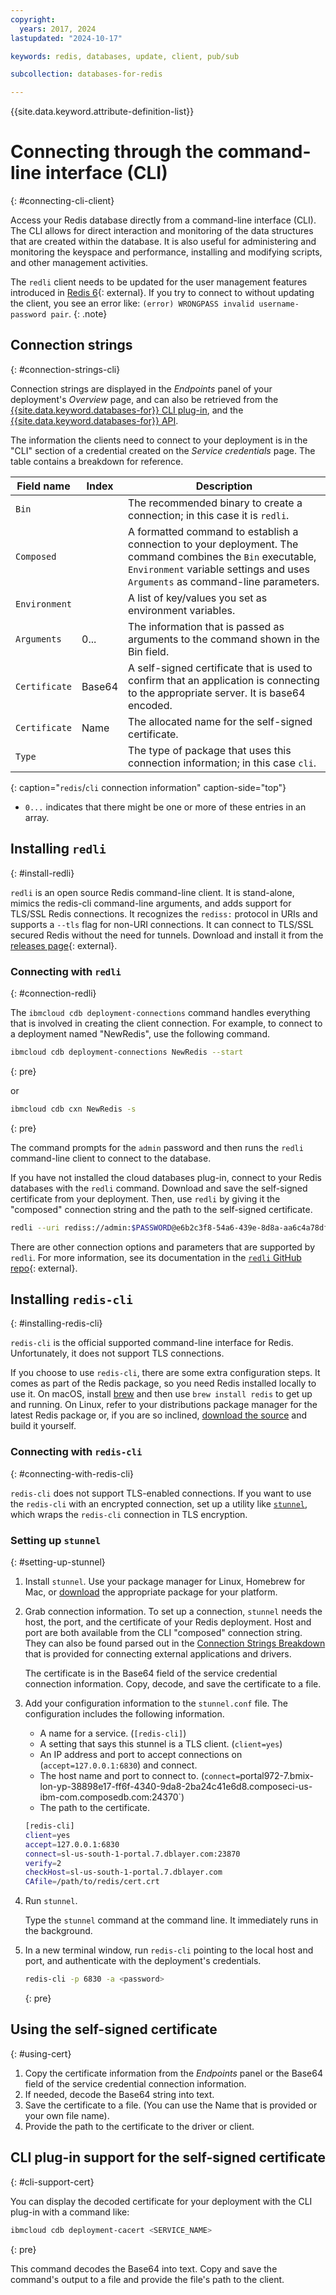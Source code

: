```yaml
---
copyright:
  years: 2017, 2024
lastupdated: "2024-10-17"

keywords: redis, databases, update, client, pub/sub

subcollection: databases-for-redis

---
```


{{site.data.keyword.attribute-definition-list}}

# Connecting through the command-line interface (CLI)
{: #connecting-cli-client}

Access your Redis database directly from a command-line interface (CLI). The CLI allows for direct interaction and monitoring of the data structures that are created within the database. It is also useful for administering and monitoring the keyspace and performance, installing and modifying scripts, and other management activities.

The `redli` client needs to be updated for the user management features introduced in [Redis 6](https://github.com/IBM-Cloud/redli/releases){: external}. If you try to connect to without updating the client, you see an error like: `(error) WRONGPASS invalid username-password pair`. 
{: .note}

## Connection strings
{: #connection-strings-cli}

Connection strings are displayed in the _Endpoints_ panel of your deployment's _Overview_ page, and can also be retrieved from the [{{site.data.keyword.databases-for}} CLI plug-in](/docs/databases-cli-plugin?topic=databases-cli-plugin-cdb-reference#deployment-connections), and the [{{site.data.keyword.databases-for}} API](/apidocs/cloud-databases-api/cloud-databases-api-v5#getconnection).

The information the clients need to connect to your deployment is in the "CLI" section of a credential created on the *Service credentials* page. The table contains a breakdown for reference.

| Field name | Index | Description |
| ---------- | ----- | ----------- |
| `Bin` | | The recommended binary to create a connection; in this case it is `redli`. |
| `Composed` | | A formatted command to establish a connection to your deployment. The command combines the `Bin` executable, `Environment` variable settings and uses `Arguments` as command-line parameters. |
| `Environment` | | A list of key/values you set as environment variables. |
| `Arguments` | 0... | The information that is passed as arguments to the command shown in the Bin field. |
| `Certificate` | Base64 | A self-signed certificate that is used to confirm that an application is connecting to the appropriate server. It is base64 encoded. |
| `Certificate` | Name | The allocated name for the self-signed certificate. |
| `Type` | | The type of package that uses this connection information; in this case `cli`. |
{: caption="`redis`/`cli` connection information" caption-side="top"}

* `0...` indicates that there might be one or more of these entries in an array.

## Installing `redli`
{: #install-redli}

`redli` is an open source Redis command-line client. It is stand-alone, mimics the redis-cli command-line arguments, and adds support for TLS/SSL Redis connections. It recognizes the `rediss:` protocol in URIs and supports a `--tls` flag for non-URI connections. It can connect to TLS/SSL secured Redis without the need for tunnels. Download and install it from the [releases page](https://github.com/IBM-Cloud/redli/releases){: external}. 

### Connecting with `redli`
{: #connection-redli}

The `ibmcloud cdb deployment-connections` command handles everything that is involved in creating the client connection. For example, to connect to a deployment named "NewRedis", use the following command.

```sh
ibmcloud cdb deployment-connections NewRedis --start
```
{: pre}

or

```sh
ibmcloud cdb cxn NewRedis -s
```
{: pre}

The command prompts for the `admin` password and then runs the `redli` command-line client to connect to the database.

If you have not installed the cloud databases plug-in, connect to your Redis databases with the `redli` command. Download and save the self-signed certificate from your deployment. Then, use `redli` by giving it the "composed" connection string and the path to the self-signed certificate. 

```sh
redli --uri rediss://admin:$PASSWORD@e6b2c3f8-54a6-439e-8d8a-aa6c4a78df49.8f7bfd8f3faa4218aec56e069eb46187.databases.appdomain.cloud:32371/0 --certfile /path/to/redis-cert.pem
```

There are other connection options and parameters that are supported by `redli`. For more information, see its documentation in the [`redli` GitHub repo](https://github.com/IBM-Cloud/redli){: external}.

## Installing `redis-cli`
{: #installing-redis-cli}

`redis-cli` is the official supported command-line interface for Redis. Unfortunately, it does not support TLS connections.

If you choose to use `redis-cli`, there are some extra configuration steps. It comes as part of the Redis package, so you need Redis installed locally to use it. On macOS, install [brew](http://brew.sh) and then use `brew install redis` to get up and running. On Linux, refer to your distributions package manager for the latest Redis package or, if you are so inclined, [download the source](http://redis.io/download) and build it yourself. 

### Connecting with `redis-cli`
{: #connecting-with-redis-cli}

`redis-cli` does not support TLS-enabled connections. If you want to use the `redis-cli` with an encrypted connection, set up a utility like [`stunnel`](https://www.stunnel.org/index.html), which wraps the `redis-cli` connection in TLS encryption.

### Setting up `stunnel`
{: #setting-up-stunnel}

1. Install `stunnel`. Use your package manager for Linux, Homebrew for Mac, or [download](https://www.stunnel.org/downloads.html) the appropriate package for your platform.

2. Grab connection information.
   To set up a connection, `stunnel` needs the host, the port, and the certificate of your Redis deployment. Host and port are both available from the CLI "composed" connection string. They can also be found parsed out in the [Connection Strings Breakdown](/docs/databases-for-redis?topic=databases-for-redis-connection-strings&interface=cli#connection-strings-breakdown) that is provided for connecting external applications and drivers.

   The certificate is in the Base64 field of the service credential connection information. Copy, decode, and save the certificate to a file.

3. Add your configuration information to the `stunnel.conf` file. The configuration includes the following information.
    - A name for a service. (`[redis-cli]`)
    - A setting that says this stunnel is a TLS client. (`client=yes`)
    - An IP address and port to accept connections on (`accept=127.0.0.1:6830`) and connect.
    - The host name and port to connect to. (`connect=`portal972-7.bmix-lon-yp-38898e17-ff6f-4340-9da8-2ba24c41e6d8.composeci-us-ibm-com.composedb.com:24370`)
    - The path to the certificate.
    
    ```sh
    [redis-cli]
    client=yes  
    accept=127.0.0.1:6830  
    connect=sl-us-south-1-portal.7.dblayer.com:23870
    verify=2  
    checkHost=sl-us-south-1-portal.7.dblayer.com 
    CAfile=/path/to/redis/cert.crt
    ```

4. Run `stunnel`.

    Type the `stunnel` command at the command line. It immediately runs in the background.
    
5. In a new terminal window, run `redis-cli` pointing to the local host and port, and authenticate with the deployment's credentials.

    ```sh
    redis-cli -p 6830 -a <password>
    ```
    {: pre}

## Using the self-signed certificate
{: #using-cert}

1. Copy the certificate information from the _Endpoints_ panel or the Base64 field of the service credential connection information.
2. If needed, decode the Base64 string into text.
3. Save the certificate  to a file. (You can use the Name that is provided or your own file name).
4. Provide the path to the certificate to the driver or client.

## CLI plug-in support for the self-signed certificate
{: #cli-support-cert}

You can display the decoded certificate for your deployment with the CLI plug-in with a command like:

```sh
ibmcloud cdb deployment-cacert <SERVICE_NAME>
```
{: pre}

This command decodes the Base64 into text. Copy and save the command's output to a file and provide the file's path to the client.
